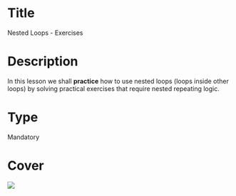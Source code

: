 # Title
Nested Loops - Exercises

# Description
In this lesson we shall **practice** how to use nested loops (loops inside other loops) by solving practical exercises that require nested repeating logic.

# Type
Mandatory

# Cover
![](img/lesson-cover.png)
